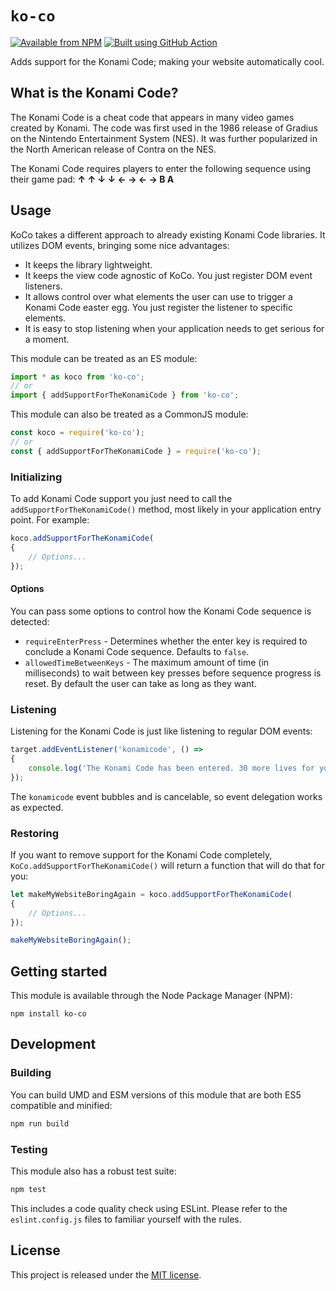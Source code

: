 # `ko-co`

[![Available from NPM](https://img.shields.io/npm/v/ko-co.svg?maxAge=900)](https://www.npmjs.com/package/ko-co)
[![Built using GitHub Action](https://github.com/lsphillips/ko-co/actions/workflows/build.yml/badge.svg?branch=master)](https://github.com/lsphillips/ko-co/actions)

Adds support for the Konami Code; making your website automatically cool.

## What is the Konami Code?

The Konami Code is a cheat code that appears in many video games created by Konami. The code was first used in the 1986 release of Gradius on the Nintendo Entertainment System (NES). It was further popularized in the North American release of Contra on the NES.

The Konami Code requires players to enter the following sequence using their game pad: **↑ ↑ ↓ ↓ ← → ← → B A**

## Usage

KoCo takes a different approach to already existing Konami Code libraries. It utilizes DOM events, bringing some nice advantages:

- It keeps the library lightweight.
- It keeps the view code agnostic of KoCo. You just register DOM event listeners.
- It allows control over what elements the user can use to trigger a Konami Code easter egg. You just register the listener to specific elements.
- It is easy to stop listening when your application needs to get serious for a moment.

This module can be treated as an ES module:

``` js
import * as koco from 'ko-co';
// or
import { addSupportForTheKonamiCode } from 'ko-co';
```

This module can also be treated as a CommonJS module:

``` js
const koco = require('ko-co');
// or
const { addSupportForTheKonamiCode } = require('ko-co');
```

### Initializing

To add Konami Code support you just need to call the `addSupportForTheKonamiCode()` method, most likely in your application entry point. For example:

``` js
koco.addSupportForTheKonamiCode(
{
    // Options...
});
```

#### Options

You can pass some options to control how the Konami Code sequence is detected:

- `requireEnterPress` - Determines whether the enter key is required to conclude a Konami Code sequence. Defaults to `false`.
- `allowedTimeBetweenKeys` - The maximum amount of time (in milliseconds) to wait between key presses before sequence progress is reset. By default the user can take as long as they want.

### Listening

Listening for the Konami Code is just like listening to regular DOM events:

``` js
target.addEventListener('konamicode', () =>
{
    console.log('The Konami Code has been entered. 30 more lives for you!');
});
```

The `konamicode` event bubbles and is cancelable, so event delegation works as expected.

### Restoring

If you want to remove support for the Konami Code completely, `KoCo.addSupportForTheKonamiCode()` will return a function that will do that for you:

``` js
let makeMyWebsiteBoringAgain = koco.addSupportForTheKonamiCode(
{
    // Options...
});

makeMyWebsiteBoringAgain();
```

## Getting started

This module is available through the Node Package Manager (NPM):

```
npm install ko-co
```

## Development

### Building

You can build UMD and ESM versions of this module that are both ES5 compatible and minified:

``` sh
npm run build
```

### Testing

This module also has a robust test suite:

``` sh
npm test
```

This includes a code quality check using ESLint. Please refer to the `eslint.config.js` files to familiar yourself with the rules.

## License

This project is released under the [MIT license](LICENSE.txt).
